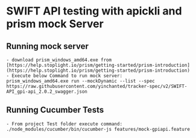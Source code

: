 # SWIFT API testing with apickli and prism mock Server

## Running mock server
```
- download prism_windows_amd64.exe from [https://help.stoplight.io/prism/getting-started/prism-introduction](https://help.stoplight.io/prism/getting-started/prism-introduction)
- Execute below Command to run mock server:
prism_windows_amd64.exe run --mockDynamic --list --spec https://raw.githubusercontent.com/yinchanted/tracker-spec/v2/SWIFT-API_gpi-api_2.0.2_swagger.json
```
## Running Cucumber Tests
```
- From project Test folder execute command:
./node_modules/cucumber/bin/cucumber-js features/mock-gpiapi.feature
```
